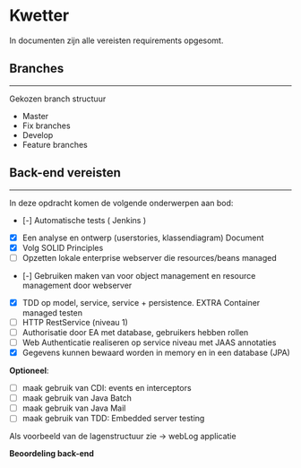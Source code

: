 
# Kwetter

In documenten zijn alle vereisten requirements opgesomt.

## Branches
---  
Gekozen branch structuur

- Master
- Fix branches
- Develop
- Feature branches  

## Back-end vereisten
---  
In deze opdracht komen de volgende onderwerpen aan bod:

- [-] Automatische tests ( Jenkins )
- [x] Een analyse en ontwerp (userstories, klassendiagram) Document
- [x] Volg SOLID Principles
- [ ] Opzetten lokale enterprise webserver die resources/beans managed
- [-] Gebruiken maken van voor object management en resource management door webserver
- [x] TDD op model, service, service + persistence. EXTRA Container managed testen
- [ ] HTTP RestService (niveau 1)
- [ ] Authorisatie door EA met database, gebruikers hebben rollen
- [ ] Web Authenticatie realiseren op service niveau met JAAS annotaties
- [x] Gegevens kunnen bewaard worden in memory en in een database (JPA)

**Optioneel**:
- [ ] maak gebruik van CDI: events en interceptors
- [ ] maak gebruik van Java Batch
- [ ] maak gebruik van Java Mail
- [ ] maak gebruik van TDD: Embedded server testing

Als voorbeeld van de lagenstructuur zie -> webLog applicatie  

**Beoordeling back-end**
